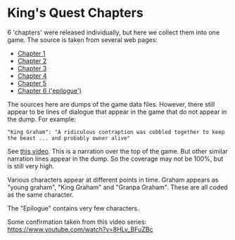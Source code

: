 #  King's Quest Chapters

6 'chapters' were released individually, but here we collect them into one game. The source is taken from several web pages:

-  [Chapter 1](https://kingsquest.fandom.com/wiki/KQC1_transcript)
-  [Chapter 2](https://kingsquest.fandom.com/wiki/KQC2_transcript)
-  [Chapter 3](https://kingsquest.fandom.com/wiki/KQC3_transcript)
-  [Chapter 4](https://kingsquest.fandom.com/wiki/KQC4_transcript)
-  [Chapter 5](https://kingsquest.fandom.com/wiki/KQC5_transcript)
-  [Chapter 6 ('epilogue')](https://kingsquest.fandom.com/wiki/KQC6_transcript)

The sources here are dumps of the game data files. However, there still appear to be lines of dialogue that appear in the game that do not appear in the dump. For example:

```
"King Graham": "A ridiculous contraption was cobbled together to keep the beast ... and probably owner alive"
```

See [this video](https://youtu.be/QqDOAbmIbuQ?t=140). This is a narration over the top of the game. But other similar narration lines appear in the dump. So the coverage may not be 100%, but is still very high.

Various characters appear at different points in time. Graham appears as "young graham", "King Graham" and "Granpa Graham". These are all coded as the same character.

The "Epilogue" contains very few characters.

Some confirmation taken from this video series: https://www.youtube.com/watch?v=8HLv_BFuZBc


